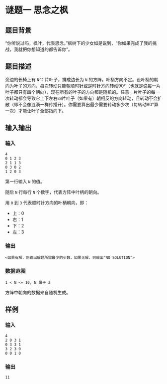 # 谜题一 思念之枫

## 题目背景

“你听说过吗，枫叶，代表思念。”枫树下的少女如是说到，“你如果完成了我的挑战，我就把你想知道的都告诉你”。

## 题目描述

旁边的长椅上有 `N^2` 片叶子，排成边长为 `N` 的方阵，叶柄方向不定。设叶柄的朝向为叶子的方向，每次转动只能朝顺时针或逆时针方向转动90°（也就是说每一片叶子都只有四个朝向），现在所有的叶子的方向都是随机的。任意一片叶子的每一次转动都会导致它上下左右四片叶子（如果有）朝相反的方向转动，且转动不会扩散（即不会像涟漪一样传播开）。你需要算出最少需要转动多少次（每转动90°算一次）才能让叶子全部指向下。

## 输入输出

### 输入

```
4
0 1 2 3
2 1 1 3
0 3 0 2
1 2 0 3
```

第一行输入 `N` 的值。

随后 `N` 行每行 `N` 个数字，代表方阵中叶柄的朝向。

用 `0` 到 `3` 代表顺时针方向的叶柄朝向，即：

- 上：0
- 右：1
- 下：2
- 左：3

### 输出
```
<如果有解，则输出解题所需最少的步数，如果无解，则输出“NO SOLUTION”>
```

<!-- 因为qyl的算法水平太低，现在没找到最优解，如果有人能够发issue或者pr来告诉我，我会很感激的。 -->

### 数据范围

```
1 < N <= 10, N 属于 Z
```

方阵中朝向的数据来自随机生成。

## 样例
### 输入
```
4
2 0 3 1
0 3 3 1
3 2 3 0
0 0 1 0
```

### 输出
```
11
```
